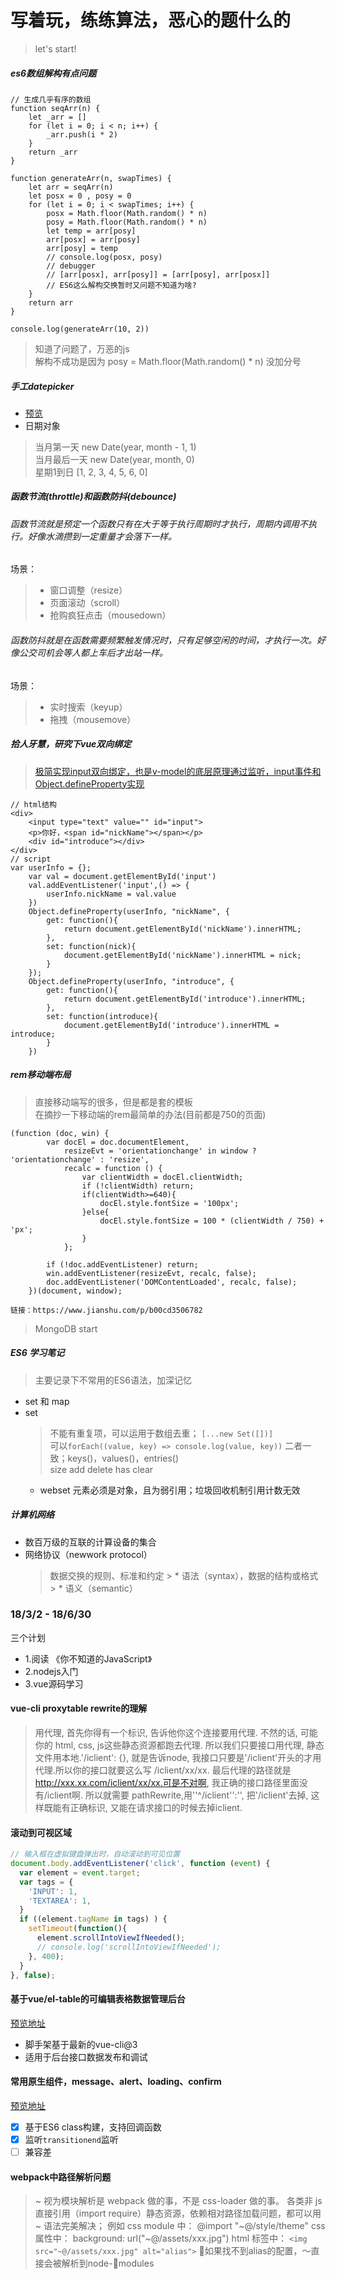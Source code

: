 # 写着玩，练练算法，恶心的题什么的
>  
>let's start!
>  

##### es6数组解构有点问题
```
// 生成几乎有序的数组
function seqArr(n) {
    let _arr = []
    for (let i = 0; i < n; i++) {
        _arr.push(i * 2)
    }
    return _arr
}

function generateArr(n, swapTimes) {
    let arr = seqArr(n)
    let posx = 0 , posy = 0
    for (let i = 0; i < swapTimes; i++) {
        posx = Math.floor(Math.random() * n)
        posy = Math.floor(Math.random() * n)
        let temp = arr[posy]
        arr[posx] = arr[posy]
        arr[posy] = temp
        // console.log(posx, posy)
        // debugger
        // [arr[posx], arr[posy]] = [arr[posy], arr[posx]]
        // ES6这么解构交换暂时又问题不知道为啥?
    }
    return arr
}

console.log(generateArr(10, 2))
```
> 知道了问题了，万恶的js  
> 解构不成功是因为 posy = Math.floor(Math.random() * n) 没加分号

##### 手工datepicker
* [预览](https://zouhangwithsweet.github.io/xiezhewan/)
* 日期对象
> 当月第一天 new Date(year, month - 1, 1)  
> 当月最后一天 new Date(year, month, 0)  
> 星期1到日 [1, 2, 3, 4, 5, 6, 0]  
##### 函数节流(throttle)和函数防抖(debounce)

###### 函数节流就是预定一个函数只有在大于等于执行周期时才执行，周期内调用不执行。好像水滴攒到一定重量才会落下一样。
场景：
> * 窗口调整（resize）  
> * 页面滚动（scroll）  
> * 抢购疯狂点击（mousedown）  

###### 函数防抖就是在函数需要频繁触发情况时，只有足够空闲的时间，才执行一次。好像公交司机会等人都上车后才出站一样。
场景：
> * 实时搜索（keyup）  
> * 拖拽（mousemove）  

##### 拾人牙慧，研究下vue双向绑定
> [极简实现input双向绑定，也是v-model的底层原理通过监听，input事件和Object.defineProperty实现](https://zouhangwithsweet.github.io/xiezhewan/easy.html)
```
// html结构
<div>
    <input type="text" value="" id="input">
    <p>你好，<span id="nickName"></span></p>
    <div id="introduce"></div>
</div>
// script
var userInfo = {};
    var val = document.getElementById('input')
    val.addEventListener('input',() => {
        userInfo.nickName = val.value
    })
    Object.defineProperty(userInfo, "nickName", {
        get: function(){
            return document.getElementById('nickName').innerHTML;
        },
        set: function(nick){
            document.getElementById('nickName').innerHTML = nick;
        }
    });
    Object.defineProperty(userInfo, "introduce", {
        get: function(){
            return document.getElementById('introduce').innerHTML;
        },
        set: function(introduce){
            document.getElementById('introduce').innerHTML = introduce;
        }
    })
```
##### rem移动端布局

> 直接移动端写的很多，但是都是套的模板  
> 在摘抄一下移动端的rem最简单的办法(目前都是750的页面)
```
(function (doc, win) {
        var docEl = doc.documentElement,
            resizeEvt = 'orientationchange' in window ? 'orientationchange' : 'resize',
            recalc = function () {
                var clientWidth = docEl.clientWidth;
                if (!clientWidth) return;
                if(clientWidth>=640){
                    docEl.style.fontSize = '100px';
                }else{
                    docEl.style.fontSize = 100 * (clientWidth / 750) + 'px';
                }
            };

        if (!doc.addEventListener) return;
        win.addEventListener(resizeEvt, recalc, false);
        doc.addEventListener('DOMContentLoaded', recalc, false);
    })(document, window);

链接：https://www.jianshu.com/p/b00cd3506782
```
> MongoDB start

##### ES6 学习笔记
> 主要记录下不常用的ES6语法，加深记忆

* set 和 map  
 * set
    > 不能有重复项，可以运用于数组去重； `[...new Set([])]`  
    > 可以`forEach((value, key) => console.log(value, key))` 二者一致；keys()，values()，entries()  
    > size add delete has clear
    * webset 元素必须是对象，且为弱引用；垃圾回收机制引用计数无效

##### 计算机网络
* 数百万级的互联的计算设备的集合
* 网络协议（newwork protocol）
    > 数据交换的规则、标准和约定
        > * 语法（syntax），数据的结构或格式
        > * 语义（semantic）

### 18/3/2 - 18/6/30
三个计划
* 1.阅读 《你不知道的JavaScript》
* 2.nodejs入门
* 3.vue源码学习

#### vue-cli proxytable rewrite的理解
> 用代理, 首先你得有一个标识, 告诉他你这个连接要用代理. 不然的话, 可能你的 html, css, js这些静态资源都跑去代理. 所以我们只要接口用代理, 静态文件用本地.'/iclient': {}, 就是告诉node, 我接口只要是'/iclient'开头的才用代理.所以你的接口就要这么写 /iclient/xx/xx. 最后代理的路径就是 http://xxx.xx.com/iclient/xx/xx.可是不对啊, 我正确的接口路径里面没有/iclient啊. 所以就需要 pathRewrite,用''^/iclient'':'', 把'/iclient'去掉, 这样既能有正确标识, 又能在请求接口的时候去掉iclient.

#### 滚动到可视区域


```JavaScript
// 输入框在虚拟键盘弹出时，自动滚动到可见位置
document.body.addEventListener('click', function (event) {
  var element = event.target;
  var tags = {
    'INPUT': 1,
    'TEXTAREA': 1,
  }
  if ((element.tagName in tags) ) {
    setTimeout(function(){
      element.scrollIntoViewIfNeeded();
      // console.log('scrollIntoViewIfNeeded');
    }, 400);
  }
}, false);
```

#### 基于vue/el-table的可编辑表格数据管理后台

[预览地址](https://zouhangwithsweet.github.io/xiezhewan/editTable/#/dataflow)

- 脚手架基于最新的vue-cli@3
- 适用于后台接口数据发布和调试

#### 常用原生组件，message、alert、loading、confirm
[预览地址](https://zouhangwithsweet.github.io/xiezhewan/componentsCls/)
- [x] 基于ES6 class构建，支持回调函数
- [x] 监听`transitionend`监听
- [ ] 兼容差

#### webpack中路径解析问题
> ~ 视为模块解析是 webpack 做的事，不是 css-loader 做的事。
各类非 js 直接引用（import require）静态资源，依赖相对路径加载问题，都可以用 ~ 语法完美解决；
例如 css module 中： @import "~@/style/theme"
css 属性中： background: url("~@/assets/xxx.jpg")
html 标签中： `<img src="~@/assets/xxx.jpg" alt="alias">`
如果找不到alias的配置，～直接会被解析到node-modules